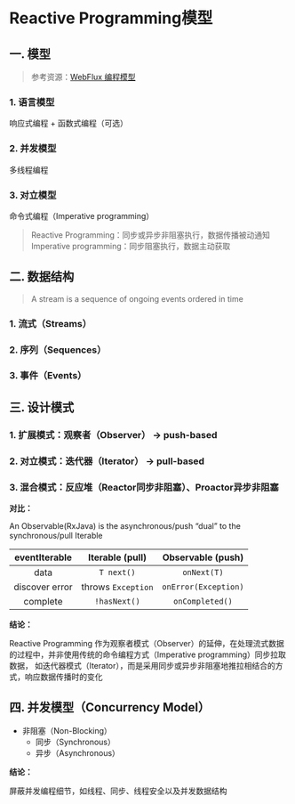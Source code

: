 # Reactive Programming模型

## 一. 模型
> 参考资源：[WebFlux 编程模型](https://docs.spring.io/spring/docs/current/spring-framework-reference/web-reactive.html#webflux-programming-models)
### 1. 语言模型
响应式编程 + 函数式编程（可选）
### 2. 并发模型
多线程编程

### 3. 对立模型
命令式编程（Imperative programming）

> Reactive Programming：同步或异步非阻塞执行，数据传播被动通知<br>
> Imperative programming：同步阻塞执行，数据主动获取

## 二. 数据结构
> A stream is a sequence of ongoing events ordered in time
### 1. 流式（Streams）
### 2. 序列（Sequences）
### 3. 事件（Events）

## 三. 设计模式
### 1. 扩展模式：观察者（Observer） -> push-based
### 2. 对立模式：迭代器（Iterator） -> pull-based
### 3. 混合模式：反应堆（Reactor同步非阻塞）、Proactor异步非阻塞

**对比：**

An Observable(RxJava) is the asynchronous/push “dual” to the synchronous/pull Iterable

eventIterable|Iterable (pull)|Observable (push)
:--:|:--:|:--:
data|`T next()`|`onNext(T)`
discover error|throws `Exception`|`onError(Exception)`
complete|`!hasNext()`|`onCompleted()`

**结论：**

Reactive Programming 作为观察者模式（Observer）的延伸，在处理流式数据的过程中，并非使用传统的命令编程方式（Imperative programming）同步拉取数据，
如迭代器模式（Iterator），而是采用同步或异步非阻塞地推拉相结合的方式，响应数据传播时的变化

## 四. 并发模型（Concurrency Model）

* 非阻塞（Non-Blocking）
    * 同步（Synchronous）
    * 异步（Asynchronous）

**结论：**

屏蔽并发编程细节，如线程、同步、线程安全以及并发数据结构






<comment/>